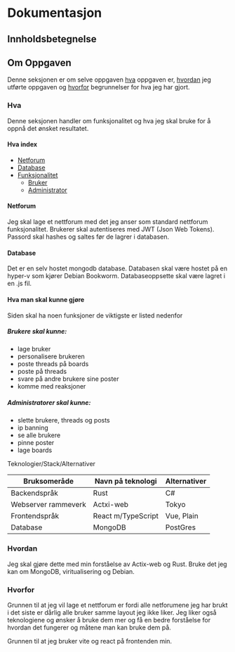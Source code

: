 # Dokumentasjon

## Innholdsbetegnelse

## Om Oppgaven
Denne seksjonen er om selve oppgaven [hva](#hva) oppgaven er, [hvordan](#hvordan) jeg utførte oppgaven og [hvorfor](#hvorfor) begrunnelser for hva jeg har gjort.

### Hva 
Denne seksjonen handler om funksjonalitet og hva jeg skal bruke for å oppnå det ønsket resultatet.

#### Hva index
- [Netforum](#netforum)
- [Database](#database)
- [Funksjonalitet](#hva-man-skal-kunne-gjøre)
    - [Bruker](#brukere-skal-kunne)
    - [Administrator](#administratorer-skal-kunne)

#### Netforum
Jeg skal lage et nettforum med det jeg anser som standard nettforum funksjonalitet. Brukerer skal autentiseres med JWT (Json Web Tokens). Passord skal hashes og saltes før de lagrer i databasen.

#### Database
Det er en selv hostet mongodb database. Databasen skal være hostet på en hyper-v som kjører Debian Bookworm. Databaseoppsette skal være lagret i en .js fil.

#### Hva man skal kunne gjøre
Siden skal ha noen funksjoner de viktigste er listed nedenfor

##### Brukere skal kunne:
- lage bruker 
- personalisere brukeren
- poste threads på boards
- poste på threads
- svare på andre brukere sine poster 
- komme med reaksjoner

##### Administratorer skal kunne:
- slette brukere, threads og posts
- ip banning
- se alle brukere 
- pinne poster
- lage boards

Teknologier/Stack/Alternativer

|Bruksomeråde|Navn på teknologi|Alternativer|
|----|----|----|
|Backendspråk|Rust|C#|
|Webserver rammeverk|Actxi-web|Tokyo|
|Frontendspråk|React m/TypeScript|Vue, Plain|
|Database|MongoDB|PostGres|

### Hvordan
Jeg skal gjøre dette med min forståelse av Actix-web og Rust. Bruke det jeg kan om MongoDB, viritualisering og Debian.

### Hvorfor
Grunnen til at jeg vil lage et nettforum er fordi alle netforumene jeg har brukt i det siste er dårlig alle bruker samme layout jeg ikke liker. Jeg liker også teknologiene og ønsker å bruke dem mer og få en bedre forståelse for hvordan det fungerer og måtene man kan bruke dem på.

Grunnen til at jeg bruker vite og react på frontenden min.
